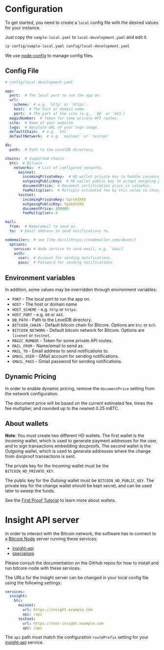 # Configuration


To get started, you need to create a `local` config file with the
desired values for your instance.

Just copy the `sample-local.yaml` to `local-development.yaml` and edit it.

```sh
cp config/sample-local.yaml config/local-development.yaml
```

We use
[node-config](https://github.com/lorenwest/node-config/wiki/Configuration-Files)
to manage config files.

## Config File

```yaml
# config/local-development.yaml

app:
  port:  # The local port to run the app on.
  url:
    scheme:  # e.g. `http` or `https`.
    host:  # The host or domain name.
    port:  # The port of the site (e.g., `80` or `443`)
  magicNumber:  # Token for some private API routes.
  site:  # Name of your website.
  logo:  # Absolute URL of your logo image.
  defaultChain:  # e.g. `btc`
  defaultNetwork:  # e.g. `mainnet` or `testnet`

db:
  path:  # Path to the LevelDB directory.

chains:  # Supported chains
  btc:  # Bitcoin
    networks:  # List of configured networks.
      mainnet:
        incomingPrivateKey:  # HD wallet private key to handle incoming payments.
        outgoingPublicKey:  # HD wallet public key to accept outgoing payments.
        documentPrice:  # Document certification price in satoshis.
        feeMultiplier:  # Multiply estimated fee by this value to change its priority. Defaults to `2`.
      testnet:
        incomingPrivateKey: tprvXXXXX
        outgoingPublicKey: tpubXXXXX
        documentPrice: 100000
        feeMultiplier: 4

mail:
  from:  # Name/email to send as.
  to:  # Email address to send notifications to.

nodemailer:  # see [the docs](https://nodemailer.com/about/)
  options:
    service: # Node service to send email, e.g. `Gmail`
    auth:
      user:  # Account for sending notifications.
      pass:  # Password for sending notifications.
```

## Environment variables

In addition, some values may be overridden through environment variables:

* `PORT` - The local port to run the app on.
* `HOST` - The host or domain name
* `HOST_SCHEME` - e.g. `http` or `https`.
* `HOST_PORT` - e.g. `80` or `443`.
* `DB_PATH` - Path to the LevelDB directory.
* `BITCOIN_CHAIN` - Default bitcoin chain for Bitcore. Options are `btc` or `bch`.
* `BITCOIN_NETWORK` - Default bitcoin network for Bitcore. Options are `livenet` or `testnet`.
* `MAGIC_NUMBER` - Token for some private API routes.
* `MAIL_FROM` - Name/email to send as.
* `MAIL_TO` - Email address to send notifications to.
* `GMAIL_USER` - GMail account for sending notifications.
* `GMAIL_PASS` - Gmail password for sending notifications.

## Dynamic Pricing

In order to enable dynamic pricing, remove the `documentPrice` setting from the
network configuration.

The document price will be based on the current estimated fee, times the fee
multiplier, and rounded up to the nearest 0.25 mBTC.

## About wallets

**Note**: You must create two different HD wallets. The first wallet is the
*Incoming* wallet, which is used to generate payment addresses for the user, and
to sign transactions embedding docproofs. The second wallet is the *Outgoing*
wallet, which is used to generate addresses where the change from docproof
transactions is sent.

The private key for the *Incoming* wallet must be the `BITCOIN_HD_PRIVATE_KEY`.

The public key for the *Outoing* wallet must be `BITCOIN_HD_PUBLIC_KEY`. The
private key for the change wallet should be kept secret, and can be used later to sweep the funds.

See the [First Proof Tutorial](./first-proof.md) to learn more about wallets.

# Insight API server

In order to interact with the Bitcoin network, the software has to connect to a
[Bitcore Node] server running these services:

* [insight-api]
* [specialops]

Please consult the documentation on the GitHub repos for how to install and run
bitcore-node with these services.

The URLs for the Insight server can be changed in your local config file using
the following settings:


```yaml
services:
  insight:
    btc:
      mainnet:
        url: https://insight.example.com
        api: /api
      testnet:
        url: https://test-insight.example.com
        api: /api
```

The `api` path must match the configuration `routePrefix` setting for your
[insight-api] service.

[Bitcore Node]: https://github.com/bitpay/bitcore-node
[insight-api]: https://github.com/bitpay/insight-api
[specialops]: https://github.com/poexio/specialops/